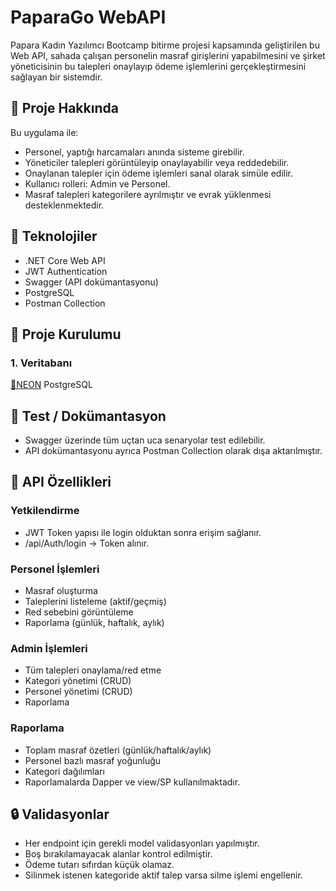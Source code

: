 # PaparaGo WebAPI

Papara Kadın Yazılımcı Bootcamp bitirme projesi kapsamında geliştirilen bu Web API, sahada çalışan personelin masraf girişlerini yapabilmesini ve şirket yöneticisinin bu talepleri onaylayıp ödeme işlemlerini gerçekleştirmesini sağlayan bir sistemdir.

## 🚀 Proje Hakkında

Bu uygulama ile:

- Personel, yaptığı harcamaları anında sisteme girebilir.
- Yöneticiler talepleri görüntüleyip onaylayabilir veya reddedebilir.
- Onaylanan talepler için ödeme işlemleri sanal olarak simüle edilir.
- Kullanıcı rolleri: Admin ve Personel.
- Masraf talepleri kategorilere ayrılmıştır ve evrak yüklenmesi desteklenmektedir.

## 🔧 Teknolojiler

- .NET Core Web API
- JWT Authentication
- Swagger (API dokümantasyonu)
- PostgreSQL 
- Postman Collection

## 📁 Proje Kurulumu

### 1. Veritabanı

[🔗NEON](https://neon.tech/) PostgreSQL

## 🧪 Test / Dokümantasyon
- Swagger üzerinde tüm uçtan uca senaryolar test edilebilir.
- API dokümantasyonu ayrıca Postman Collection olarak dışa aktarılmıştır.

## 🧩 API Özellikleri

### Yetkilendirme
- JWT Token yapısı ile login olduktan sonra erişim sağlanır.
- /api/Auth/login → Token alınır.

### Personel İşlemleri
- Masraf oluşturma
- Taleplerini listeleme (aktif/geçmiş)
- Red sebebini görüntüleme
- Raporlama (günlük, haftalık, aylık)

### Admin İşlemleri
- Tüm talepleri onaylama/red etme
- Kategori yönetimi (CRUD)
- Personel yönetimi (CRUD)
- Raporlama

### Raporlama
- Toplam masraf özetleri (günlük/haftalık/aylık)
- Personel bazlı masraf yoğunluğu
- Kategori dağılımları
- Raporlamalarda Dapper ve view/SP kullanılmaktadır.

## 🔒 Validasyonlar
- Her endpoint için gerekli model validasyonları yapılmıştır.
- Boş bırakılamayacak alanlar kontrol edilmiştir.
- Ödeme tutarı sıfırdan küçük olamaz.
- Silinmek istenen kategoride aktif talep varsa silme işlemi engellenir.
